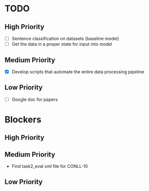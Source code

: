 # TODO

## High Priority

- [ ] Sentence classification on datasets (baseline model)
- [ ] Get the data in a proper state for input into model

## Medium Priority

- [X] Develop scripts that automate the entire data processing pipeline

## Low Priority

- [ ] Google doc for papers

# Blockers

## High Priority


## Medium Priority

- Find task2_eval xml file for CONLL-10 

## Low Priority


